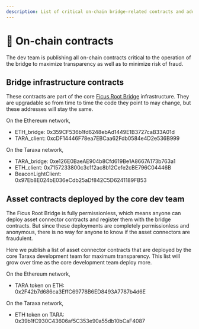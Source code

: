 ```yaml
---
description: List of critical on-chain bridge-related contracts and addresses.
---
```


# 📜 On-chain contracts

The dev team is publishing all on-chain contracts critical to the operation of the bridge to maximize transparency as well as to minimize risk of fraud.&#x20;



## Bridge infrastructure contracts&#x20;

These contracts are part of the core [Ficus Root Bridge](https://bridge.taraxa.io/) infrastructure. They are upgradable so from time to time the code they point to may change, but these addresses will stay the same.&#x20;



On the Ethereum network,&#x20;

* ETH\_bridge: 0x359CF536b1fd6248ebAd1449E1B3727caB33A01d&#x20;
* TARA\_client: 0xcDF14446F78ea7EBCaa62Fdb0584e4D2e536B999&#x20;

On the Taraxa network,&#x20;

* TARA\_bridge: 0xe126E0BaeAE904b8Cfd619Be1A8667A173b763a1&#x20;
* ETH\_client: 0x7157233800c3c1f2ac8b12Cefe2cBE796C04446B&#x20;
* BeaconLightClient: 0x97Eb8E024bE036eCdb25aDf842C5D6241189FB53&#x20;



## Asset contracts deployed by the core dev team

The Ficus Root Bridge is fully permissionless, which means anyone can deploy asset connector contracts and register them with the bridge contracts. But since these deployments are completely permissionless and anonymous, there is no way for anyone to know if the asset connectors are fraudulent.&#x20;

Here we publish a list of asset connector contracts that are deployed by the core Taraxa development team for maximum transparency. This list will grow over time as the core development team deploy more.&#x20;



On the Ethereum network,&#x20;

* TARA token on ETH: 0x2F42b7d686ca3EffC69778B6ED8493A7787b4d6E

On the Taraxa network,&#x20;

* ETH token on TARA: 0x39b1fC930C43606af5C353e90a55db10bCaF4087



